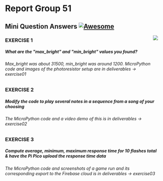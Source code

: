 # Report Group 51
## Mini Question Answers [![Awesome](https://cdn.jsdelivr.net/gh/sindresorhus/awesome@d7305f38d29fed78fa85652e3a63e154dd8e8829/media/badge.svg)](https://github.com/sindresorhus/awesome#readme)
> <img src="icon.png" align="right"/>

### EXERCISE 1
##### What are the "max_bright" and "min_bright" values you found?
###### Max_bright was about 31500, min_bright was around 1200. MicroPython code and images of the photoresistor setup are in deliverables -> exercise01


### EXERCISE 2
##### Modify the code to play several notes in a sequence from a song of your choosing
###### The MicroPython code and a video demo of this is in deliverables -> exercise02

### EXERCISE 3
##### Compute average, minimum, maximum response time for 10 flashes total & have the Pi Pico upload the response time data
###### The MicroPython code and screenshots of a game run and its corresponding export to the Firebase cloud is in deliverables -> exercise03
